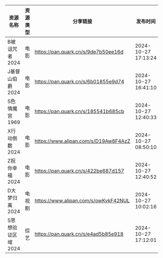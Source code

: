 | 资源名称        | 资源类型 | 分享链接                                 | 发布时间                |
| ----------- | ---- | ------------------------------------ | ------------------- |
| B被诅咒者2024   | 电影   | https://pan.quark.cn/s/9de7b50ee16d  | 2024-10-27 17:13:24 |
| J基督山伯爵2024  | 电影   | https://pan.quark.cn/s/6b01855e9d74  | 2024-10-27 16:41:10 |
| S色情魔宫1969   | 电影   | https://pan.quark.cn/s/185541b685cb  | 2024-10-27 12:40:33 |
| X行动倒数2024   | 电影   | https://www.alipan.com/s/D19Aw8F4AzZ | 2024-10-27 08:50:10 |
| Z祝你幸福2024   | 电影   | https://pan.quark.cn/s/422be687d157  | 2024-10-27 12:40:52 |
| D大梦归离2024   | 电视剧  | https://www.alipan.com/s/owKvkF42NUL | 2024-10-27 10:02:16 |
| S思想验证区域2024 | 综艺   | https://pan.quark.cn/s/e4ad5b85e918  | 2024-10-27 17:12:01 |
